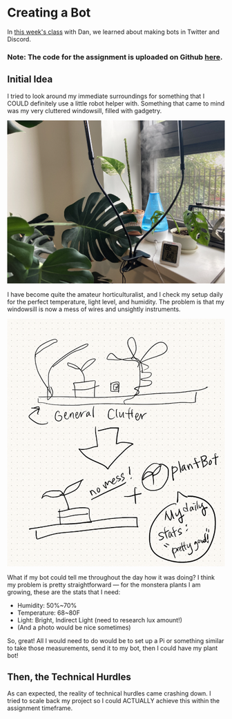 # Creating a Bot

In [this week's class](https://github.com/shiffman/A2Z-F20/tree/main/05-bots) with Dan, we learned about making bots in Twitter and Discord.

### Note: The code for the assignment is uploaded on Github [here](https://github.com/lynneyun/ITP-Documentation/tree/master/Programming_from_A_to_Z/Session05-06/code).

## Initial Idea

I tried to look around my immediate surroundings for something that I COULD definitely use a little robot helper with. Something that came to mind was my very cluttered windowsill, filled with gadgetry.

![Windowsill Image](img/windowsill.png)

I have become quite the amateur horticulturalist, and I check my setup daily for the perfect temperature, light level, and humidity. The problem is that my windowsill is now a mess of wires and unsightly instruments.

![idea sketch](img/sketch.png)

What if my bot could tell me throughout the day how it was doing? I think my problem is pretty straightforward — for the monstera plants I am growing, these are the stats that I need:

* Humidity: 50%~70%
* Temperature: 68~80F
* Light: Bright, Indirect Light (need to research lux amount!)
* (And a photo would be nice sometimes)

So, great! All I would need to do would be to set up a Pi or something similar to take those measurements, send it to my bot, then I could have my plant bot!

## Then, the Technical Hurdles

As can expected, the reality of technical hurdles came crashing down. I tried to scale back my project so I could ACTUALLY achieve this within the assignment timeframe.

